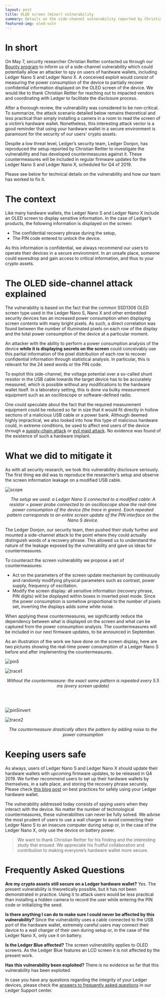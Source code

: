 ```yaml
---
layout: post
title: OLED screen (minor) vulnerability
summary: Details on the side-channel vulnerability reported by Christian Reitter
featured-img: oled-vuln
---
```


# In short

On May 7, security researcher Christian Reitter contacted us through our [Bounty program](https://www.ledger.com/bounty-program/) to inform us of a side-channel vulnerability which could potentially allow an attacker to spy on users of hardware wallets, including Ledger Nano S and Ledger Nano X. A conceived exploit would consist of measuring the power consumption of the device to partially recover confidential information displayed on the OLED screen of the device. We would like to thank Christian Reitter for reaching out to impacted vendors and coordinating with Ledger to facilitate the disclosure process.

After a thorough review, the vulnerability was considered to be non-critical. To summarize, the attack scenario detailed below remains theoretical and less practical than simply installing a camera in a room to read the screen of a victim’s hardware wallet. Nonetheless, this interesting attack vector is a good reminder that using your hardware wallet in a secure environment is paramount for the security of our users' crypto assets.

Despite a low threat level, Ledger’s security team, Ledger Donjon, has reproduced the setup reported by Christian Reitter to investigate the vulnerability and has developed countermeasures against it. These countermeasures will be included in regular firmware updates for the Ledger Nano S and Ledger Nano X, scheduled for Q4 of 2019.

Please see below for technical details on the vulnerability and how our team has worked to fix it.

# The context

Like many hardware wallets, the Ledger Nano S and Ledger Nano X include an OLED screen to display sensitive information. In the case of Ledger’s products, the following information is displayed on the screen:

- The confidential recovery phrase during the setup,
- The PIN code entered to unlock the device.

As this information is confidential, we always recommend our users to operate their devices in a secure environment. In an unsafe place, someone could eavesdrop and gain access to critical information, and thus to your crypto assets.

# The OLED side-channel attack explained

The vulnerability is based on the fact that the common SSD1306 OLED screen type used in the Ledger Nano S, Nano X and other embedded security devices has an increased power consumption when displaying screen contents with many bright pixels. As such, a direct correlation was found between the number of illuminated pixels on each row of the display and the total power consumption of the device at a particular moment.

An attacker with the ability to perform a power consumption analysis of the device **while it is displaying secrets on the screen** could conceivably use this partial information of the pixel distribution of each row to recover confidential information through statistical analysis. In particular, this is relevant for the 24 seed words or the PIN code.

To exploit this side-channel, the voltage potential over a so-called shunt resistor in the USB cable towards the target device has to be accurately measured, which is possible without any modifications to the hardware wallet itself. In a laboratory setting, this is done via bulky measurement equipment such as an oscilloscope or software-defined radio.

One could speculate about the fact that the required measurement equipment could be reduced so far in size that it would fit directly in hollow sections of a malicious USB cable or a power bank. Although deemed highly impractical, we also looked into how this type of malicious hardware could, in extreme conditions, be used to affect end users of the device through a [supply-chain attack](https://en.wikipedia.org/wiki/Supply_chain_attack) or [evil maid attack](https://en.wikipedia.org/wiki/Evil_maid_attack). No evidence was found of the existence of such a hardware implant.

# What we did to mitigate it

As with all security research, we took this vulnerability disclosure seriously. The first thing we did was to reproduce the researcher’s setup and observe the screen information leakage on a modified USB cable.

![scope](/assets/oled-vuln/scope.jpg)
_<center>The setup we used: a Ledger Nano S connected to a modified cable: A resistor + power probe connected to an oscilloscope show the real-time power consumption of the device (the trace in green). Each repeated pattern corresponds to an entire screen update of the PIN interface on the Nano S device.</center>_

The Ledger Donjon, our security team, then pushed their study further and mounted a side-channel attack to the point where they could actually distinguish words of a recovery phrase. This allowed us to understand the nature of the leakage exposed by the vulnerability and gave us ideas for countermeasures.

To counteract the screen vulnerability we propose a set of countermeasures:

- Act on the parameters of the screen update mechanism by continuously and randomly modifying physical parameters such as contrast, power supply, frequency of oscillation.
- Modify the screen display: all sensitive information (recovery phrase, PIN digits) will be displayed within boxes in inverted pixel mode. Since the power consumption is somehow proportional to the number of pixels set, inverting the displays adds some white noise.

When applying these countermeasures, we significantly reduce the dependency between what is displayed on the screen and what can be captured from the power consumption analysis. The countermeasures will be included in our next firmware updates, to be announced in September.

As an illustration of the work we have done on the screen display, here are two pictures showing the real-time power consumption of a Ledger Nano S before and after implementing the countermeasures.

![pin5](/assets/oled-vuln/pin5-small.jpg)

![trace1](/assets/oled-vuln/trace1.png)
_<center>Without the countermeasure: the exact same pattern is repeated every 5.5 ms (every screen update)</center>_

<br><br>

![pin5invert](/assets/oled-vuln/pin5invert-small.jpg)

![trace2](/assets/oled-vuln/trace2.png)
_<center>The countermeasure drastically alters the pattern by adding noise to the power consumption</center>_

# Keeping users safe

As always, users of Ledger Nano S and Ledger Nano X should update their hardware wallets with upcoming firmware updates, to be released in Q4 2019. We further recommend users to set up their hardware wallets by themselves, in a safe place, and storing the recovery phrase securely. Please check [this blog post](https://medium.com/ledger-on-security-and-blockchain/ledger-101-part-3-best-practices-when-using-a-hardware-wallet-198b60df2681) on best practices for safely using your Ledger hardware wallet.

The vulnerability addressed today consists of spying users when they interact with the device. No matter the number of technological countermeasures, these vulnerabilities can never be fully solved. We advise the most prudent of users to use a wall charger to avoid connecting their Ledger Nano S to an insecure computer during setup or, in the case of the Ledger Nano X, only use the device on battery power.

> We want to thank Christian Reitter for his finding and the interesting study that ensued. We appreciate his fruitful collaboration and contribution to making everyone’s hardware wallet more secure.	

# Frequently Asked Questions

**Are my crypto assets still secure on a Ledger hardware wallet?**
Yes. The present vulnerability is theoretically possible, but it has not been demonstrated in practice. Using it to attack users would be less practical than installing a hidden camera to record the user while entering the PIN code or initializing the seed.

**Is there anything I can do to make sure I could never be affected by this vulnerability?**
Since the vulnerability uses a cable connected to the USB port of the hardware wallet, extremely careful users may connect their device to a wall charger of their own during setup or, in the case of the Ledger Nano X, only use it on battery.

**Is the Ledger Blue affected?**
The screen vulnerability applies to OLED screens. As the Ledger Blue features an LCD screen it is not affected by the present work.

**Has this vulnerability been exploited?**
There is no evidence so far that this vulnerability has been exploited.

In case you have any questions regarding the integrity of your Ledger devices, please check the [answers to frequently asked questions](https://support.ledger.com/hc/en-us/articles/360033473414) in our Ledger Support center.

